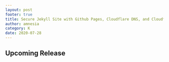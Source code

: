 ```yaml
---
layout: post
footer: true
title: Secure Jekyll Site with Github Pages, Cloudflare DNS, and Cloudflare Worker
author: amnesia
category: K
date: 2020-07-28
---
```


## Upcoming Release
<p class="encrypted" id="unoeahKRXNOFbUhAkw21RQ3rnsLkgcOXdfD2q6udRZit6ShziN4bdX"></p>
